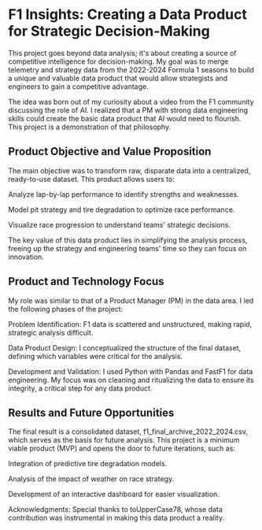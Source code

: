 # F1 Insights: Creating a Data Product for Strategic Decision-Making
This project goes beyond data analysis; it's about creating a source of competitive intelligence for decision-making. My goal was to merge telemetry and strategy data from the 2022-2024 Formula 1 seasons to build a unique and valuable data product that would allow strategists and engineers to gain a competitive advantage.

The idea was born out of my curiosity about a video from the F1 community discussing the role of AI. I realized that a PM with strong data engineering skills could create the basic data product that AI would need to flourish. This project is a demonstration of that philosophy.

## Product Objective and Value Proposition
The main objective was to transform raw, disparate data into a centralized, ready-to-use dataset. This product allows users to:

Analyze lap-by-lap performance to identify strengths and weaknesses.

Model pit strategy and tire degradation to optimize race performance.

Visualize race progression to understand teams' strategic decisions.

The key value of this data product lies in simplifying the analysis process, freeing up the strategy and engineering teams' time so they can focus on innovation.

## Product and Technology Focus
My role was similar to that of a Product Manager (PM) in the data area. I led the following phases of the project:

Problem Identification: F1 data is scattered and unstructured, making rapid, strategic analysis difficult.

Data Product Design: I conceptualized the structure of the final dataset, defining which variables were critical for the analysis.

Development and Validation: I used Python with Pandas and FastF1 for data engineering. My focus was on cleaning and ritualizing the data to ensure its integrity, a critical step for any data product.

## Results and Future Opportunities
The final result is a consolidated dataset, f1_final_archive_2022_2024.csv, which serves as the basis for future analysis. This project is a minimum viable product (MVP) and opens the door to future iterations, such as:

Integration of predictive tire degradation models.

Analysis of the impact of weather on race strategy.

Development of an interactive dashboard for easier visualization.

Acknowledgments:
Special thanks to toUpperCase78, whose data contribution was instrumental in making this data product a reality.
